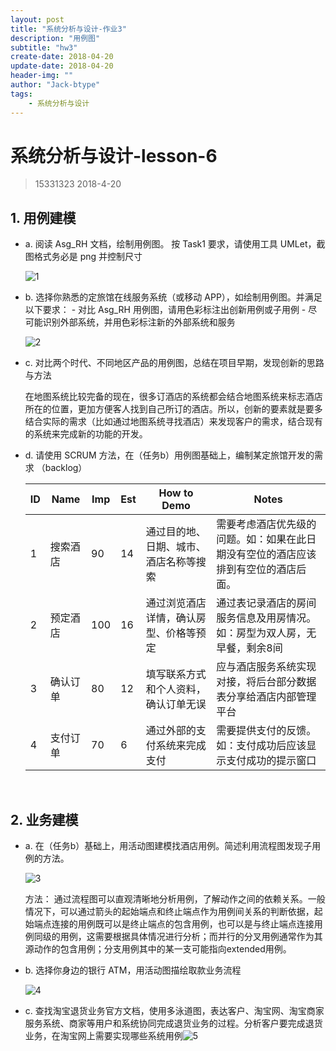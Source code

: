```yaml
---
layout: post
title: "系统分析与设计-作业3"
description: "用例图"
subtitle: "hw3"
create-date: 2018-04-20
update-date: 2018-04-20
header-img: ""
author: "Jack-btype"
tags:
    - 系统分析与设计
---
```


# 系统分析与设计-lesson-6

> 15331323 2018-4-20

## 1. 用例建模

   - a. 阅读 Asg_RH 文档，绘制用例图。 按 Task1 要求，请使用工具 UMLet，截图格式务必是 png 并控制尺寸

     ![1](../../../../img/lesson6-1.PNG)

- b. 选择你熟悉的定旅馆在线服务系统（或移动 APP），如绘制用例图。并满足以下要求：
  \- 对比 Asg_RH 用例图，请用色彩标注出创新用例或子用例
  \- 尽可能识别外部系统，并用色彩标注新的外部系统和服务

  ![2](../../../../img/lesson6-2.PNG)

- c. 对比两个时代、不同地区产品的用例图，总结在项目早期，发现创新的思路与方法

  在地图系统比较完备的现在，很多订酒店的系统都会结合地图系统来标志酒店所在的位置，更加方便客人找到自己所订的酒店。所以，创新的要素就是要多结合实际的需求（比如通过地图系统寻找酒店）来发现客户的需求，结合现有的系统来完成新的功能的开发。

- d. 请使用 SCRUM 方法，在（任务b）用例图基础上，编制某定旅馆开发的需求 （backlog）

  | ID   | Name     | Imp  | Est  | How to Demo                            | Notes                                                        |
  | ---- | -------- | ---- | ---- | -------------------------------------- | ------------------------------------------------------------ |
  | 1    | 搜索酒店 | 90   | 14   | 通过目的地、日期、城市、酒店名称等搜索 | 需要考虑酒店优先级的问题。如：如果在此日期没有空位的酒店应该排到有空位的酒店后面。 |
  | 2    | 预定酒店 | 100  | 16   | 通过浏览酒店详情，确认房型、价格等预定 | 通过表记录酒店的房间服务信息及用房情况。如：房型为双人房，无早餐，剩余8间 |
  | 3    | 确认订单 | 80   | 12   | 填写联系方式和个人资料，确认订单无误   | 应与酒店服务系统实现对接，将后台部分数据表分享给酒店内部管理平台 |
  | 4    | 支付订单 | 70   | 6    | 通过外部的支付系统来完成支付           | 需要提供支付的反馈。如：支付成功后应该显示支付成功的提示窗口 |

  ​


## 2. 业务建模
   - a. 在（任务b）基础上，用活动图建模找酒店用例。简述利用流程图发现子用例的方法。

     ![3](../../../../img/lesson6-3.PNG)

     方法： 通过流程图可以直观清晰地分析用例，了解动作之间的依赖关系。一般情况下，可以通过箭头的起始端点和终止端点作为用例间关系的判断依据，起始端点连接的用例既可以是终止端点的包含用例，也可以是与终止端点连接用例同级的用例，这需要根据具体情况进行分析；而并行的分叉用例通常作为其源动作的包含用例；分支用例其中的某一支可能指向extended用例。

- b. 选择你身边的银行 ATM，用活动图描绘取款业务流程

  ![4](../../../../img/lesson6-4.PNG)

- c. 查找淘宝退货业务官方文档，使用多泳道图，表达客户、淘宝网、淘宝商家服务系统、商家等用户和系统协同完成退货业务的过程。分析客户要完成退货业务，在淘宝网上需要实现哪些系统用例![5](../../../../img/lesson6-5.PNG)

